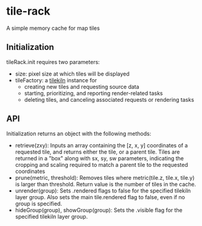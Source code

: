 # tile-rack

A simple memory cache for map tiles

## Initialization
tileRack.init requires two parameters:
- size: pixel size at which tiles will be displayed
- tileFactory: a [tilekiln](https://github.com/jjhembd/tilekiln) instance for
  - creating new tiles and requesting source data
  - starting, prioritizing, and reporting render-related tasks
  - deleting tiles, and canceling associated requests or rendering tasks

## API
Initialization returns an object with the following methods:
- retrieve(zxy): Inputs an array containing the [z, x, y] coordinates of
  a requested tile, and returns either the tile, or a parent tile. Tiles are
  returned in a "box" along with sx, sy, sw parameters, indicating the
  cropping and scaling required to match a parent tile to the requested
  coordinates
- prune(metric, threshold): Removes tiles where metric(tile.z, tile.x, tile.y)
  is larger than threshold. Return value is the number of tiles in the cache.
- unrender(group): Sets .rendered flags to false for the specified tilekiln 
  layer group. Also sets the main tile.rendered flag to false, even if no
  group is specified.
- hideGroup(group), showGroup(group): Sets the .visible flag for the specified
  tilekiln layer group.
